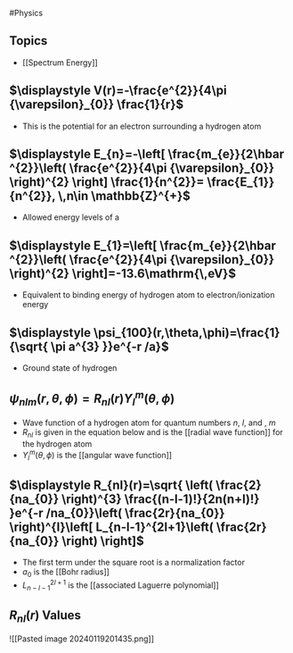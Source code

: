 #Physics 
## Topics
* [[Spectrum Energy]]
## $\displaystyle V(r)=-\frac{e^{2}}{4\pi {\varepsilon}_{0}} \frac{1}{r}$
* This is the potential for an electron surrounding a hydrogen atom
## $\displaystyle E_{n}=-\left[ \frac{m_{e}}{2\hbar ^{2}}\left( \frac{e^{2}}{4\pi {\varepsilon}_{0}} \right)^{2} \right] \frac{1}{n^{2}}= \frac{E_{1}}{n^{2}}, \,n\in \mathbb{Z}^{+}$
* Allowed energy levels of a 
## $\displaystyle E_{1}=\left[ \frac{m_{e}}{2\hbar ^{2}}\left( \frac{e^{2}}{4\pi {\varepsilon}_{0}} \right)^{2} \right]=-13.6\mathrm{\,eV}$
* Equivalent to binding energy of hydrogen atom to electron/ionization energy
## $\displaystyle \psi_{100}(r,\theta,\phi)=\frac{1}{\sqrt{ \pi a^{3} }}e^{-r /a}$
* Ground state of hydrogen
## $\displaystyle \psi_{nlm}(r,\theta,\phi)=R_{nl}(r)Y_{l}^{m}(\theta,\phi)$
* Wave function of a hydrogen atom for quantum numbers $\displaystyle n$, $\displaystyle l$, and , $\displaystyle m$
* $\displaystyle R_{nl}$ is given in the equation below and is the [[radial wave function]] for the hydrogen atom
* $\displaystyle Y_{l}^{m}(\theta, \phi)$ is the [[angular wave function]]
## $\displaystyle R_{nl}(r)=\sqrt{ \left( \frac{2}{na_{0}} \right)^{3} \frac{(n-l-1)!}{2n(n+l)!} }e^{-r /na_{0}}\left( \frac{2r}{na_{0}} \right)^{l}\left[ L_{n-l-1}^{2l+1}\left( \frac{2r}{na_{0}} \right) \right]$
* The first term under the square root is a normalization factor 
* $\displaystyle a_{0}$ is the [[Bohr radius]]
* $\displaystyle L_{n-l-1}^{2l+1}$ is the [[associated Laguerre polynomial]]
## $\displaystyle R_{nl}(r)$ Values
![[Pasted image 20240119201435.png]]